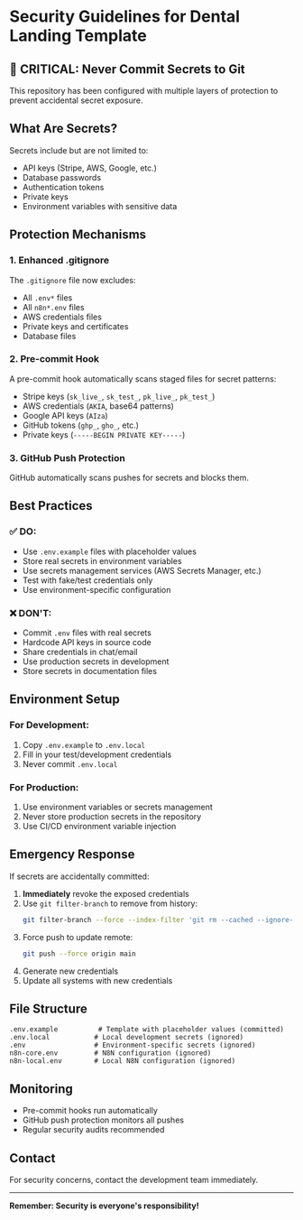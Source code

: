 # Security Guidelines for Dental Landing Template

## 🚨 CRITICAL: Never Commit Secrets to Git

This repository has been configured with multiple layers of protection to prevent accidental secret exposure.

## What Are Secrets?

Secrets include but are not limited to:
- API keys (Stripe, AWS, Google, etc.)
- Database passwords
- Authentication tokens
- Private keys
- Environment variables with sensitive data

## Protection Mechanisms

### 1. Enhanced .gitignore
The `.gitignore` file now excludes:
- All `.env*` files
- All `n8n*.env` files
- AWS credentials files
- Private keys and certificates
- Database files

### 2. Pre-commit Hook
A pre-commit hook automatically scans staged files for secret patterns:
- Stripe keys (`sk_live_`, `sk_test_`, `pk_live_`, `pk_test_`)
- AWS credentials (`AKIA`, base64 patterns)
- Google API keys (`AIza`)
- GitHub tokens (`ghp_`, `gho_`, etc.)
- Private keys (`-----BEGIN PRIVATE KEY-----`)

### 3. GitHub Push Protection
GitHub automatically scans pushes for secrets and blocks them.

## Best Practices

### ✅ DO:
- Use `.env.example` files with placeholder values
- Store real secrets in environment variables
- Use secrets management services (AWS Secrets Manager, etc.)
- Test with fake/test credentials only
- Use environment-specific configuration

### ❌ DON'T:
- Commit `.env` files with real secrets
- Hardcode API keys in source code
- Share credentials in chat/email
- Use production secrets in development
- Store secrets in documentation files

## Environment Setup

### For Development:
1. Copy `.env.example` to `.env.local`
2. Fill in your test/development credentials
3. Never commit `.env.local`

### For Production:
1. Use environment variables or secrets management
2. Never store production secrets in the repository
3. Use CI/CD environment variable injection

## Emergency Response

If secrets are accidentally committed:

1. **Immediately** revoke the exposed credentials
2. Use `git filter-branch` to remove from history:
   ```bash
   git filter-branch --force --index-filter 'git rm --cached --ignore-unmatch "path/to/file"' --prune-empty --tag-name-filter cat -- --all
   ```
3. Force push to update remote:
   ```bash
   git push --force origin main
   ```
4. Generate new credentials
5. Update all systems with new credentials

## File Structure

```
.env.example          # Template with placeholder values (committed)
.env.local           # Local development secrets (ignored)
.env                 # Environment-specific secrets (ignored)
n8n-core.env         # N8N configuration (ignored)
n8n-local.env        # Local N8N configuration (ignored)
```

## Monitoring

- Pre-commit hooks run automatically
- GitHub push protection monitors all pushes
- Regular security audits recommended

## Contact

For security concerns, contact the development team immediately.

---
**Remember: Security is everyone's responsibility!**
